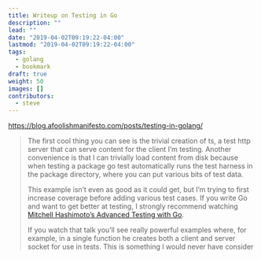 ```yaml
---
title: Writeup on Testing in Go
description: ""
lead: ""
date: "2019-04-02T09:19:22-04:00"
lastmod: "2019-04-02T09:19:22-04:00"
tags:
  - golang
  - bookmark
draft: true
weight: 50
images: []
contributors:
  - steve
---
```


https://blog.afoolishmanifesto.com/posts/testing-in-golang/

> The first cool thing you can see is the trivial creation of ts, a test http
> server that can serve content for the client I’m testing. Another convenience
> is that I can trivially load content from disk because when testing a package
> go test automatically runs the test harness in the package directory, where
> you can put various bits of test data.
> 
> This example isn’t even as good as it could get, but I’m trying to first
> increase coverage before adding various test cases. If you write Go and want
> to get better at testing, I strongly recommend watching [Mitchell Hashimoto’s
> Advanced Testing with Go](https://www.youtube.com/watch?v=8hQG7QlcLBk).
> 
> If you watch that talk you’ll see really powerful examples where, for example,
> in a single function he creates both a client and server socket for use in
> tests. This is something I would never have consider
